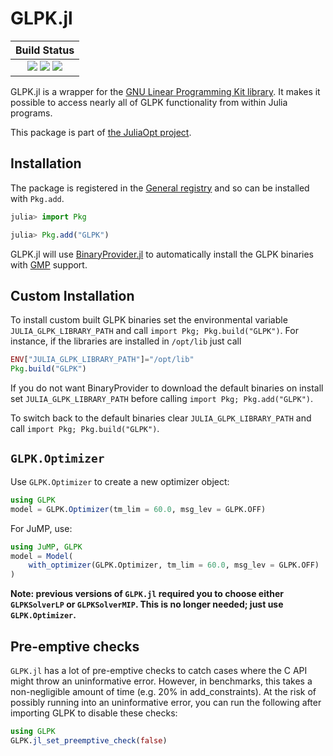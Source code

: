 #  GLPK.jl

| **Build Status**                                                                                    |
|:---------------------------------------------------------------------------------------------------:|
| [![][travis-img]][travis-url] [![][appveyor-img]][appveyor-url] [![][coveralls-img]][coveralls-url] |


GLPK.jl is a wrapper for the [GNU Linear Programming Kit library](http://www.gnu.org/software/glpk).
It makes it possible to access nearly all of GLPK functionality from within Julia programs.

This package is part of [the JuliaOpt project](http://www.juliaopt.org/).

## Installation

The package is registered in the [General registry](https://github.com/JuliaRegistries/General/) and so can be installed with `Pkg.add`.

```julia
julia> import Pkg

julia> Pkg.add("GLPK")
```

GLPK.jl will use [BinaryProvider.jl](https://github.com/JuliaPackaging/BinaryProvider.jl) to automatically install the GLPK binaries with [GMP](https://gmplib.org) support.

## Custom Installation

To install custom built GLPK binaries set the environmental variable `JULIA_GLPK_LIBRARY_PATH` and call `import Pkg; Pkg.build("GLPK")`. For instance, if the libraries are installed in `/opt/lib` just call
```julia
ENV["JULIA_GLPK_LIBRARY_PATH"]="/opt/lib"
Pkg.build("GLPK")
```

If you do not want BinaryProvider to download the default binaries on install set  `JULIA_GLPK_LIBRARY_PATH`  before calling `import Pkg; Pkg.add("GLPK")`.

To switch back to the default binaries clear `JULIA_GLPK_LIBRARY_PATH` and call `import Pkg; Pkg.build("GLPK")`.

## `GLPK.Optimizer`

Use `GLPK.Optimizer` to create a new optimizer object:
```julia
using GLPK
model = GLPK.Optimizer(tm_lim = 60.0, msg_lev = GLPK.OFF)
```
For JuMP, use:
```julia
using JuMP, GLPK
model = Model(
    with_optimizer(GLPK.Optimizer, tm_lim = 60.0, msg_lev = GLPK.OFF)
)
```

**Note: previous versions of `GLPK.jl` required you to choose either `GLPKSolverLP` or `GLPKSolverMIP`. This is no longer needed; just use `GLPK.Optimizer`.**

## Pre-emptive checks

`GLPK.jl` has a lot of pre-emptive checks to catch cases where the C API might
throw an uninformative error. However, in benchmarks, this takes a
non-negligible amount of time (e.g. 20% in add_constraints). At the risk of
possibly running into an uninformative error, you can run the following after
importing GLPK to disable these checks:
```julia
using GLPK
GLPK.jl_set_preemptive_check(false)
```

[travis-img]: https://api.travis-ci.org/JuliaOpt/GLPK.jl.svg?branch=master
[travis-url]: https://travis-ci.org/JuliaOpt/GLPK.jl

[appveyor-img]: https://ci.appveyor.com/api/projects/status/4t5e2dir3gp7fb6h?svg=true
[appveyor-url]: https://ci.appveyor.com/project/JuliaOpt/glpk-jl

[coveralls-img]: https://img.shields.io/coveralls/JuliaOpt/GLPK.jl.svg
[coveralls-url]: https://coveralls.io/r/JuliaOpt/GLPK.jl
